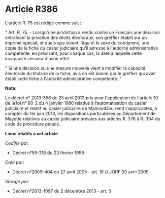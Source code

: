 # Article R386

L'article R. 75 est rédigé comme suit :

" Art. R. 75. - Lorsqu'une juridiction a rendu contre un Français une décision entraînant la privation des droits électoraux,
son greffier établit sur un imprimé spécial, et quels que soient l'âge et le sexe du condamné, une copie de la fiche du
casier judiciaire qu'il adresse à l'autorité administrative compétente, en précisant, pour chaque cas, la date à laquelle
cette incapacité cessera d'avoir effet.

" Si une décision ou une mesure nouvelle vient à modifier la capacité électorale du titulaire de la fiche, avis en est donné
par le greffier qui avait établi cette fiche à l'autorité administrative compétente. "

**Nota:**

Le décret n° 2013-356 du 25 avril 2013 pris pour l'application de l'article 10 de la loi n° 80-2 du 4 janvier 1980 relative à
l'automatisation du casier judiciaire et relatif au casier judiciaire de Mamoudzou rend inapplicables, à compter du 1er juin
2013, les dispositions particulières au Département de Mayotte relatives au casier judiciaire prévues aux articles R. 376 à
R. 394 du code de procédure pénale.

**Liens relatifs à cet article**

_Codifié par_:

  - Décret n°59-318 du 23 février 1959

_Créé par_:

  - Décret n°2005-404 du 27 avril 2005 - art. 16 () JORF 30 avril 2005

_Abrogé par_:

  - Décret n°2013-1097 du 2 décembre 2013 - art. 5
